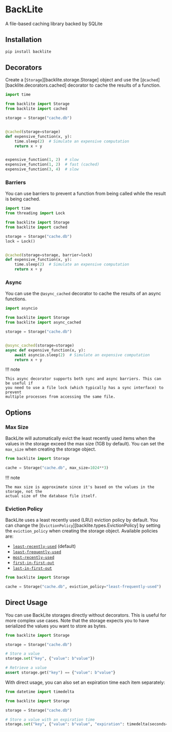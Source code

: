 # BackLite

A file-based caching library backed by SQLite

## Installation

```bash
pip install backlite
```

## Decorators

Create a [`Storage`][backlite.storage.Storage] object and use the
[`@cached`][backlite.decorators.cached] decorator to cache the results of a function.

```python
import time

from backlite import Storage
from backlite import cached

storage = Storage("cache.db")


@cached(storage=storage)
def expensive_function(x, y):
    time.sleep(2)  # Simulate an expensive computation
    return x + y


expensive_function(1, 2)  # slow
expensive_function(1, 2)  # fast (cached)
expensive_function(3, 4)  # slow
```

### Barriers

You can use barriers to prevent a function from being called while the result is being cached.

```python
import time
from threading import Lock

from backlite import Storage
from backlite import cached

storage = Storage("cache.db")
lock = Lock()


@cached(storage=storage, barrier=lock)
def expensive_function(x, y):
    time.sleep(2)  # Simulate an expensive computation
    return x + y
```

### Async

You can use the `@async_cached` decorator to cache the results of an async functions.

```python
import asyncio

from backlite import Storage
from backlite import async_cached

storage = Storage("cache.db")


@async_cached(storage=storage)
async def expensive_function(x, y):
    await asyncio.sleep(2)  # Simulate an expensive computation
    return x + y
```

!!! note

    This async decorator supports both sync and async barriers. This can be useful if
    you need to use a file lock (which typically has a sync interface) to prevent
    multiple processes from accessing the same file.

## Options

### Max Size

BackLite will automatically evict the least recently used items when the values in the storage
exceed the max size (1GB by default). You can set the `max_size` when creating the storage object.

```python
from backlite import Storage

cache = Storage("cache.db", max_size=1024**3)
```

!!! note

    The max size is approximate since it's based on the values in the storage, not the
    actual size of the database file itself.

### Eviction Policy

BackLite uses a least recently used (LRU) eviction policy by default. You can change the
[`EvictionPolicy`][backlite.types.EvictionPolicy]
by setting the `eviction_policy` when creating the storage object. Available policies are:

- [`least-recently-used`](<https://en.wikipedia.org/wiki/Cache_replacement_policies#Least_Recently_Used_(LRU)>) (default)
- [`least-frequently-used`](<https://en.wikipedia.org/wiki/Cache_replacement_policies#Least_frequently_used_(LFU)>)
- [`most-recently-used`](<https://en.wikipedia.org/wiki/Cache_replacement_policies#Most-recently-used_(MRU)>)
- [`first-in-first-out`](<https://en.wikipedia.org/wiki/Cache_replacement_policies#First_in_first_out_(FIFO)>)
- [`last-in-first-out`](<https://en.wikipedia.org/wiki/Cache_replacement_policies#Last_in_first_out_(LIFO)>)

```python
from backlite import Storage

cache = Storage("cache.db", eviction_policy="least-frequently-used")
```

## Direct Usage

You can use BackLite storages directly without decorators. This is useful for
more complex use cases. Note that the storage expects you to have serialized
the values you want to store as bytes.

```python
from backlite import Storage

storage = Storage("cache.db")

# Store a value
storage.set("key", {"value": b"value"})

# Retrieve a value
assert storage.get("key") == {"value": b"value"}
```

With direct usage, you can also set an expiration time each item separately:

```python
from datetime import timedelta

from backlite import Storage

storage = Storage("cache.db")

# Store a value with an expiration time
storage.set("key", {"value": b"value", "expiration": timedelta(seconds=60)})
```
